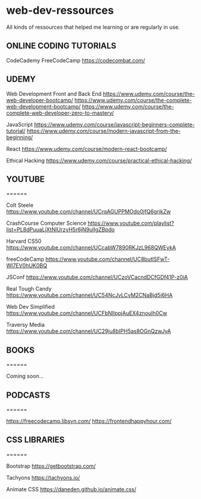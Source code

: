 # web-dev-ressources
All kinds of ressources that helped me learning or are regularly in use.



## ONLINE CODING TUTORIALS

CodeCademy
FreeCodeCamp
https://codecombat.com/


## UDEMY

Web Development Front and Back End
https://www.udemy.com/course/the-web-developer-bootcamp/
https://www.udemy.com/course/the-complete-web-development-bootcamp/
https://www.udemy.com/course/the-complete-web-developer-zero-to-mastery/

JavaScript
https://www.udemy.com/course/javascript-beginners-complete-tutorial/
https://www.udemy.com/course/modern-javascript-from-the-beginning/

React
https://www.udemy.com/course/modern-react-bootcamp/

Ethical Hacking
https://www.udemy.com/course/practical-ethical-hacking/


## YOUTUBE
======

Colt Steele
https://www.youtube.com/channel/UCrqAGUPPMOdo0jfQ6grikZw

CrashCourse Computer Science
https://www.youtube.com/playlist?list=PL8dPuuaLjXtNlUrzyH5r6jN9ulIgZBpdo

Harvard CS50
https://www.youtube.com/channel/UCcabW7890RKJzL968QWEykA

freeCodeCamp
https://www.youtube.com/channel/UC8butISFwT-Wl7EV0hUK0BQ

JSConf
https://www.youtube.com/channel/UCzoVCacndDCfGDf41P-z0iA

Real Tough Candy
https://www.youtube.com/channel/UC54NcJvLCvM2CNaBjd5j6HA

Web Dev Simplified
https://www.youtube.com/channel/UCFbNIlppjAuEX4znoulh0Cw

Traversy Media
https://www.youtube.com/channel/UC29ju8bIPH5as8OGnQzwJyA


## BOOKS
======

Coming soon...


## PODCASTS
======

https://freecodecamp.libsyn.com/
https://frontendhappyhour.com/


## CSS LIBRARIES
======

Bootstrap
https://getbootstrap.com/

Tachyons
https://tachyons.io/

Animate CSS
https://daneden.github.io/animate.css/
